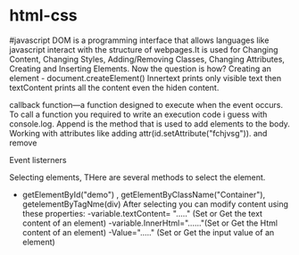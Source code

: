 # html-css
#javascript
DOM is a programming interface that allows languages like javascript interact with the structure of webpages.It is used for Changing Content, Changing Styles, Adding/Removing Classes, Changing Attributes, Creating and Inserting Elements. Now the question is how?
Creating an element - document.createElement()
Innertext prints only visible text then textContent prints all the content even the hiden content.

callback function—a function designed to execute when the event occurs. To call a function you required to write an execution code i guess with console.log.
Append is the method that is used to add elements to the body.
Working with attributes like adding attr(id.setAttribute("fchjvsg")). and remove

Event listerners


Selecting elements, THere are several methods to select the element.
- getElementById("demo") , getElementByClassName("Container"), getelementByTagNme(div)
After selecting you can modify content using these properties:
-variable.textContent= "....." (Set or Get the text content of an element)
-variable.InnerHtml="......"(Set or Get the Html content of an element)
-Value="....." (Set or Get the input value of an element)

